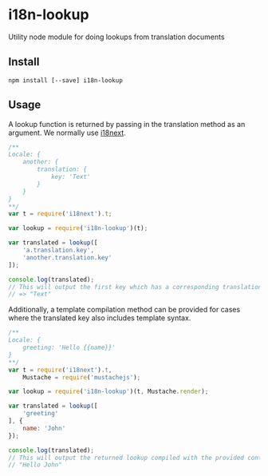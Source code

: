 # i18n-lookup
Utility node module for doing lookups from translation documents

## Install

```
npm install [--save] i18n-lookup
```

## Usage

A lookup function is returned by passing in the translation method as an argument. We normally use [i18next](https://www.npmjs.com/package/i18next).

```javascript
/**
Locale: {
    another: {
        translation: {
            key: 'Text'
        }
    }
}
**/
var t = require('i18next').t;

var lookup = require('i18n-lookup')(t);

var translated = lookup([
    'a.translation.key',
    'another.translation.key'
]);

console.log(translated);
// This will output the first key which has a corresponding translation defined.
// => "Text"
```

Additionally, a template compilation method can be provided for cases where the translated key also includes template syntax.

```javascript
/**
Locale: {
    greeting: 'Hello {{name}}'
}
**/
var t = require('i18next').t,
    Mustache = require('mustachejs');

var lookup = require('i18n-lookup')(t, Mustache.render);

var translated = lookup([
    'greeting'
], {
    name: 'John'
});

console.log(translated);
// This will output the returned lookup compiled with the provided context
// "Hello John"
```
